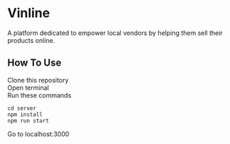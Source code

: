 # Vinline
A platform dedicated to empower local vendors by helping them sell their products online.

## How To Use
Clone this repository  
Open terminal  
Run these commands
```
cd server
npm install
npm run start
```
Go to localhost:3000

